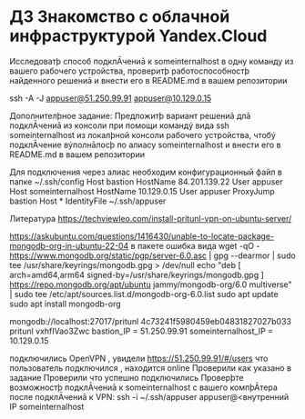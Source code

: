 # ДЗ Знакомство с облачной инфраструктурой Yandex.Cloud

Исследоватþ способ подклĀчениā к someinternalhost в одну команду из вашего
рабочего устройства, проверитþ работоспособностþ найденного решениā и внести
его в README.md в вашем репозитории

ssh -A -J appuser@51.250.99.91 appuser@10.129.0.15

Дополнителþное задание:
Предложитþ вариант решениā длā подклĀчениā из консоли при помощи командý
вида ssh someinternalhost из локалþной консоли рабочего устройства, чтобý
подклĀчение вýполнāлосþ по алиасу someinternalhost и внести его в README.md в
вашем репозитории

Для подключения через алиас необходим конфигурационный файл в папке ~/.ssh/config
Host bastion HostName 84.201.139.22 User appuser
Host someinternalhost HostName 10.129.0.15 User appuser ProxyJump bastion
Host * IdentityFile ~/.ssh/appuser

Литература https://techviewleo.com/install-pritunl-vpn-on-ubuntu-server/

https://askubuntu.com/questions/1416430/unable-to-locate-package-mongodb-org-in-ubuntu-22-04 в пакете ошибка вида
wget -qO - https://www.mongodb.org/static/pgp/server-6.0.asc |  gpg --dearmor | sudo tee /usr/share/keyrings/mongodb.gpg > /dev/null
echo "deb [ arch=amd64,arm64 signed-by=/usr/share/keyrings/mongodb.gpg ] https://repo.mongodb.org/apt/ubuntu jammy/mongodb-org/6.0 multiverse" | sudo tee /etc/apt/sources.list.d/mongodb-org-6.0.list
sudo apt update
sudo apt install mongodb-org


mongodb://localhost:27017/pritunl
4c73241f5980459eb04831827027b033
pritunl
vxhfIVao3Zwc
bastion_IP = 51.250.99.91
someinternalhost_IP  = 10.129.0.15

подключились OpenVPN , увидели https://51.250.99.91/#/users что пользователь подключился , находится online
Проверили как указано в задание 
Проверили что успешно подключились Проверþте возможностþ подклĀчениā к someinternalhost с вашего компþĀтера
после подклĀчениā к VPN:
ssh -i ~/.ssh/appuser appuser@<внутренний IP someinternalhost
